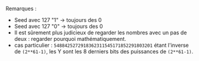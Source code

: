 Remarques :
+ Seed avec 127 "1" -> toujours des 0
+ Seed avec 127 "0" -> toujours des 0
+ Il est sûrement plus judicieux de regarder les nombres avec un pas de deux : regarder pourquoi mathématiquement.
+  cas particulier : `5488425272918362311545171852291803201` étant l'inverse de `(2**61-1)`, les Y sont les 8 derniers bits des puissances de `(2**61-1)`.